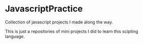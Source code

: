 # JavascriptPractice
Collection of javascript projects I made along the way.

This is just a repositories of mini projects I did to learn this scipting language.
